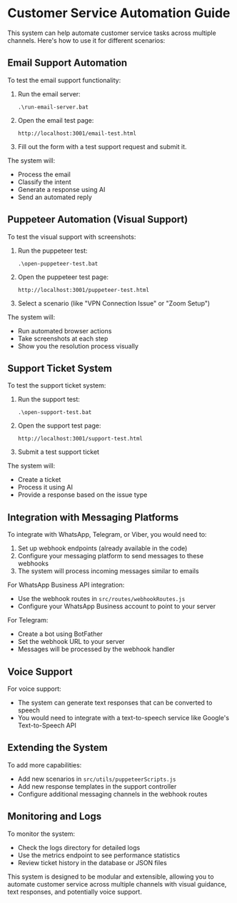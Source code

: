 # Customer Service Automation Guide

This system can help automate customer service tasks across multiple channels. Here's how to use it for different scenarios:

## Email Support Automation

To test the email support functionality:

1. Run the email server:
   ```
   .\run-email-server.bat
   ```

2. Open the email test page:
   ```
   http://localhost:3001/email-test.html
   ```

3. Fill out the form with a test support request and submit it.

The system will:
- Process the email
- Classify the intent
- Generate a response using AI
- Send an automated reply

## Puppeteer Automation (Visual Support)

To test the visual support with screenshots:

1. Run the puppeteer test:
   ```
   .\open-puppeteer-test.bat
   ```

2. Open the puppeteer test page:
   ```
   http://localhost:3001/puppeteer-test.html
   ```

3. Select a scenario (like "VPN Connection Issue" or "Zoom Setup")

The system will:
- Run automated browser actions
- Take screenshots at each step
- Show you the resolution process visually

## Support Ticket System

To test the support ticket system:

1. Run the support test:
   ```
   .\open-support-test.bat
   ```

2. Open the support test page:
   ```
   http://localhost:3001/support-test.html
   ```

3. Submit a test support ticket

The system will:
- Create a ticket
- Process it using AI
- Provide a response based on the issue type

## Integration with Messaging Platforms

To integrate with WhatsApp, Telegram, or Viber, you would need to:

1. Set up webhook endpoints (already available in the code)
2. Configure your messaging platform to send messages to these webhooks
3. The system will process incoming messages similar to emails

For WhatsApp Business API integration:
- Use the webhook routes in `src/routes/webhookRoutes.js`
- Configure your WhatsApp Business account to point to your server

For Telegram:
- Create a bot using BotFather
- Set the webhook URL to your server
- Messages will be processed by the webhook handler

## Voice Support

For voice support:
- The system can generate text responses that can be converted to speech
- You would need to integrate with a text-to-speech service like Google's Text-to-Speech API

## Extending the System

To add more capabilities:
- Add new scenarios in `src/utils/puppeteerScripts.js`
- Add new response templates in the support controller
- Configure additional messaging channels in the webhook routes

## Monitoring and Logs

To monitor the system:
- Check the logs directory for detailed logs
- Use the metrics endpoint to see performance statistics
- Review ticket history in the database or JSON files

This system is designed to be modular and extensible, allowing you to automate customer service across multiple channels with visual guidance, text responses, and potentially voice support.